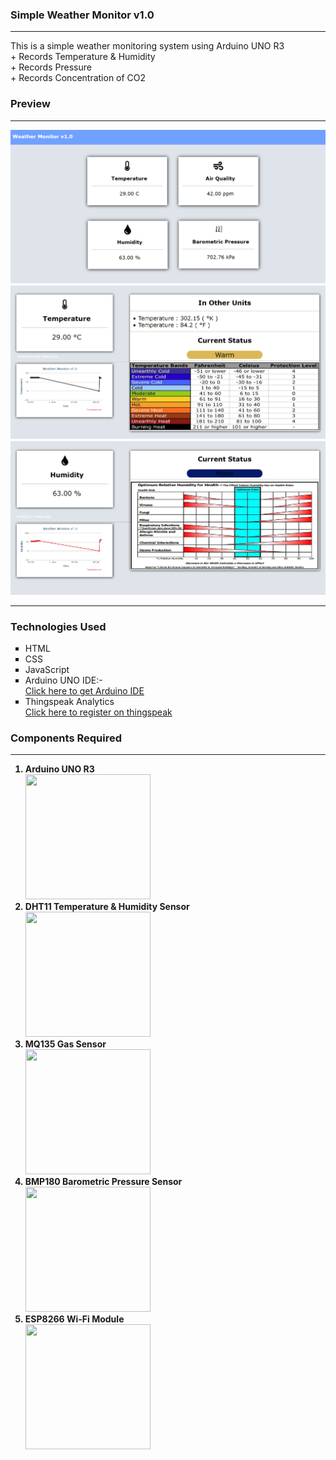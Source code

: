 <h3>Simple Weather Monitor v1.0 </h3>
<hr/>
This is a simple weather monitoring system using Arduino UNO R3
<br>
+ Records Temperature & Humidity<br>
+ Records Pressure<br>
+ Records Concentration of CO2<br>
<h3> Preview </h3>
<hr/>
<img src="Preview/dashboard-preview.png">
<img src="Preview/temperature_details.png">
<img src="Preview/humidity_details.png">
<hr/>
<h3> Technologies Used </h3>
<ul type="square">
   <li> HTML </li>
  <li> CSS </li>
  <li> JavaScript </li>
  <li> Arduino UNO IDE:- </li>
  <a href="https://www.arduino.cc/en/Main/Software"> Click here to get Arduino IDE </a>
  <li> Thingspeak Analytics </li>
  <a href="https://thingspeak.com/"> Click here to register on thingspeak </a>
  </ul>
<h3> Components Required </h3>
<hr/>
<ol>
<b>
<li> Arduino UNO R3 </li>
<img src="http://www.trossenrobotics.com/shared/images/PImages/C-400-DEV-A000046-a.jpg" height="200px" width="200px">
<li> DHT11 Temperature & Humidity Sensor </li>
<img src="https://5.imimg.com/data5/QU/AU/MY-9380557/dht-11-temperature-humidity-sensor-module-500x500.jpg" height="200px" width="200px">
<li> MQ135 Gas Sensor </li>
<img src="https://www.robotshop.com/media/catalog/product/cache/image/380x380/9df78eab33525d08d6e5fb8d27136e95/m/q/mq-135-gas-sensor.jpg" height="200px" width="200px">
<li> BMP180 Barometric Pressure Sensor </li>
<img src="https://ae01.alicdn.com/kf/HTB1MU9xQFXXXXcwXXXXq6xXFXXXw/Elecrow-GY-68-BMP180-Barometer-Pressure-Temperature-Altitude-Sensor-BMP085-Sensor-Board-Module-for-Arduino-DIY.jpg_640x640.jpg" height="200px" width="200px">
<li> ESP8266 Wi-Fi Module </li>
<img src="https://ae01.alicdn.com/kf/HTB1MU9xQFXXXXcwXXXXq6xXFXXXw/Elecrow-GY-68-BMP180-Barometer-Pressure-Temperature-Altitude-Sensor-BMP085-Sensor-Board-Module-for-Arduino-DIY.jpg_640x640.jpg" height="200px" width="200px">
</ol>
